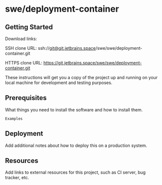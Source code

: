 # swe/deployment-container



## Getting Started

Download links:

SSH clone URL: ssh://git@git.jetbrains.space/swe/swe/deployment-container.git

HTTPS clone URL: https://git.jetbrains.space/swe/swe/deployment-container.git



These instructions will get you a copy of the project up and running on your local machine for development and testing purposes.

## Prerequisites

What things you need to install the software and how to install them.

```
Examples
```

## Deployment

Add additional notes about how to deploy this on a production system.

## Resources

Add links to external resources for this project, such as CI server, bug tracker, etc.
